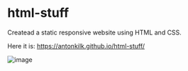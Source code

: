 # html-stuff
Createad a static responsive website using HTML and CSS.

Here it is:
https://antonkilk.github.io/html-stuff/

![image](https://user-images.githubusercontent.com/51739460/157287751-c3c3aff8-6f2f-4dde-b531-d7092a7f5670.png)

